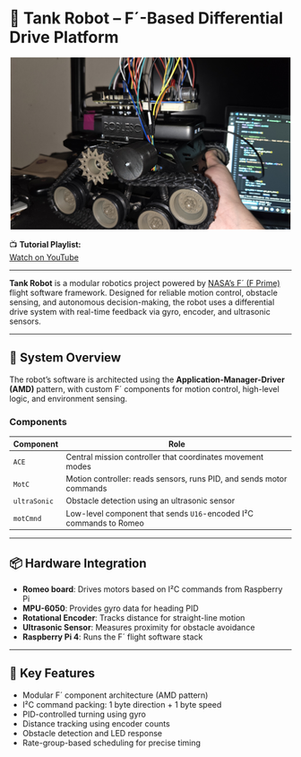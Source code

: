 # 🤖 Tank Robot – F´-Based Differential Drive Platform

<p align="center">
  <img src="img/tank1.jpg" alt="Tank Robot" width="500"/>
</p>

📺 **Tutorial Playlist:**  
[Watch on YouTube](https://youtube.com/playlist?list=PLc2_zoZcQme6YFMZ-624sp3PF5laEbIG0&si=dT59qtRuxb4fQL4O)

---

**Tank Robot** is a modular robotics project powered by [NASA’s F´ (F Prime)](https://github.com/nasa/fprime) flight software framework. Designed for reliable motion control, obstacle sensing, and autonomous decision-making, the robot uses a differential drive system with real-time feedback via gyro, encoder, and ultrasonic sensors.

---

## 🧠 System Overview

The robot’s software is architected using the **Application-Manager-Driver (AMD)** pattern, with custom F´ components for motion control, high-level logic, and environment sensing.

### Components

| Component     | Role                                                                 |
|---------------|----------------------------------------------------------------------|
| `ACE`         | Central mission controller that coordinates movement modes           |
| `MotC`        | Motion controller: reads sensors, runs PID, and sends motor commands |
| `ultraSonic`  | Obstacle detection using an ultrasonic sensor                        |
| `motCmnd`     | Low-level component that sends `U16`-encoded I²C commands to Romeo   |

---

## 📦 Hardware Integration

- **Romeo board**: Drives motors based on I²C commands from Raspberry Pi
- **MPU-6050**: Provides gyro data for heading PID
- **Rotational Encoder**: Tracks distance for straight-line motion
- **Ultrasonic Sensor**: Measures proximity for obstacle avoidance
- **Raspberry Pi 4**: Runs the F´ flight software stack

---

## 🔁 Key Features

- Modular F´ component architecture (AMD pattern)
- I²C command packing: 1 byte direction + 1 byte speed
- PID-controlled turning using gyro
- Distance tracking using encoder counts
- Obstacle detection and LED response
- Rate-group-based scheduling for precise timing
